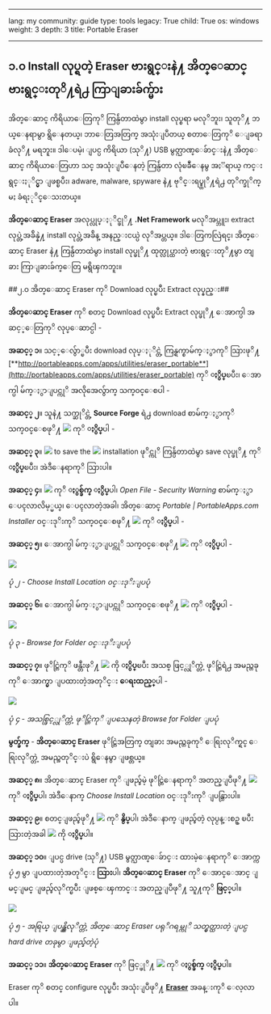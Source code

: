 

---

lang: my
community: guide
type: tools
legacy: True
child: True
os: windows
weight: 3
depth: 3
title: Portable Eraser

---

## ၁.၀ Install လုပ္ရတဲ့ Eraser ဗားရွင္းနဲ႔ အိတ္ေဆာင္ ဗားရွင္းတုိ႔ရဲ႕ ကြာျခားခ်က္မ်ား ## 

အိတ္ေဆာင္ ကိရိယာေတြကုိ ကြန္ပ်ဴတာထဲမွာ install လုပ္စရာ မလုိဘူး၊ သူတုိ႔ ဘယ္ေနရာမွာ ရွိေနတယ္၊ ဘာေတြအတြက္ အသုံးျပဳတယ္ စတာေတြကုိ ေျခရာခံလုိ႔ မရဘူး။ ဒါေပမဲ့၊ ျပင္ပ ကိရိယာ (သုိ႔) USB မွတ္ဉာဏ္ေခ်ာင္းနဲ႔ အိတ္ေဆာင္ ကိရိယာေတြဟာ သင္ အသုံးျပဳေနတဲ့ ကြန္ပ်ဴတာ လုံၿခဳံေနမွ အႏၱရာယ္ ကင္းရွင္းႏုိင္မွာ ျဖစ္ၿပီး၊ adware, malware, spyware နဲ႔ ဗုိင္းရပ္စ္တုိ႔ရဲ႕ တုိက္ခုိက္မႈ ခံရႏုိင္ေသးတယ္။

**အိတ္ေဆာင္ Eraser** အလုပ္လုပ္ႏုိင္ဖုိ႔ **.Net Framework** မလုိအပ္ဘူး၊ extract လုပ္တဲ့အခ်ိန္နဲ႔ install လုပ္တဲ့အခ်ိန္ အနည္းငယ္ပဲ လုိအပ္တယ္။ ဒါေတြကလြဲရင္၊ အိတ္ေဆာင္ Eraser နဲ႔ ကြန္ပ်ဴတာထဲမွာ install လုပ္ဖုိ႔ ထုတ္လုပ္ထားတဲ့ ဗားရွင္းတုိ႔မွာ တျခား ကြာျခားခ်က္ေတြ မရွိၾကဘူး။

##၂.၀ အိတ္ေဆာင္ Eraser ကုိ Download လုပ္ၿပီး Extract လုပ္နည္း##

**အိတ္ေဆာင္ Eraser** ကုိ စတင္ Download လုပ္ၿပီး Extract လုပ္ဖုိ႔ ေအာက္ပါ အဆင့္ေတြကုိ လုပ္ေဆာင္ပါ -

**အဆင့္ ၁**။ သင့္ေလွ်ာ္ၿပီး download လုပ္ႏုိင္တဲ့ ကြန္ရက္စာမ်က္ႏွာကုိ သြားဖုိ႔  [**http://portableapps.com/apps/utilities/eraser_portable**](http://portableapps.com/apps/utilities/eraser_portable) ကုိ **ႏွိပ္**ၿပီး၊ ေအာက္ပါ မ်က္ႏွာျပင္ကုိ အလိုအေလွ်ာက္ သက္၀င္ေစပါ -

**အဆင့္ ၂**။ သူနဲ႔ သက္ဆုိင္တဲ့ **Source Forge** ရဲ႕ download စာမ်က္ႏွာကုိ သက္၀င္ေစဖုိ႔ ![](/sbox/screen/eraserportable-en/01.png) ကုိ **ႏွိပ္**ပါ -

**အဆင့္ ၃**။ ![](/sbox/screen/eraserportable-en/02.png)
 to save the ![](/sbox/screen/eraserportable-en/03.png) installation ဖုိင္ကုိ ကြန္ပ်ဴတာထဲမွာ save လုပ္ဖုိ႔ ကုိ **ႏွိပ္**ၿပီး၊ အဲဒီေနရာကုိ သြားပါ။

**အဆင့္ ၄**။ ![](/sbox/screen/eraserportable-en/03.png) ကုိ **ႏွစ္ခ်က္ ႏွိပ္**ပါ၊ *Open File - Security Warning* စာမ်က္ႏွာ ေပၚလာလိမ့္မယ္၊ ေပၚလာတဲ့အခါ၊ အိတ္ေဆာင္ *Portable | PortableApps.com Installer* ၀င္းဒုိးကုိ သက္၀င္ေစဖုိ႔ ![](/sbox/screen/eraserportable-en/04.png) ကုိ **ႏွိပ္**ပါ - 

**အဆင့္ ၅**။ ေအာက္ပါ မ်က္ႏွာျပင္ကုိ သက္၀င္ေစဖုိ႔ ![](/sbox/screen/eraserportable-en/06.png) ကုိ **ႏွိပ္**ပါ -

![](/sbox/screen/eraserportable-en/07.png)

*ပုံ ၂ - Choose Install Location ၀င္းဒုိးျပပုံ*

**အဆင့္ ၆**။ ေအာက္ပါ မ်က္ႏွာျပင္ကုိ သက္၀င္ေစဖုိ႔  ![](/sbox/screen/eraserportable-en/08.png) ကုိ **ႏွိပ္**ပါ -

![](/sbox/screen/eraserportable-en/09.png)

*ပုံ ၃ - Browse for Folder ၀င္းဒုိးျပပုံ*

**အဆင့္ ၇**။ ဖုိင္တြဲကုိ ဖန္တီးဖုိ႔ ![](/sbox/screen/eraserportable-en/10.png) ကို **ႏွိပ္**ၿပီး အသစ္ ဖြင့္လုိက္တဲ့ ဖုိင္တြဲရဲ႕ အမည္တခုကုိ ေအာက္မွာ ျပထားတဲ့အတုိင္း **ေရးထည့္**ပါ -

![](/sbox/screen/eraserportable-en/11.png)

*ပုံ ၄ - အသစ္ဖြင့္လုိက္တဲ့ ဖုိင္တြဲကုိ ျပသေနတဲ့ Browse for Folder ျပပုံ*

**မွတ္ခ်က္** - **အိတ္ေဆာင္ Eraser** ဖုိင္တြဲအတြက္ တျခား အမည္တခုကုိ ေရြးလုိက္ရင္ ေရြးလုိက္တဲ့ အမည္အတုိင္းပဲ ရွိေနမွာ ျဖစ္တယ္။

**အဆင့္ ၈**။ အိတ္ေဆာင္ Eraser ကုိ ျဖည္ခ်မဲ့ ဖုိင္တြဲေနရာကုိ အတည္ျပဳဖုိ႔ ![](/sbox/screen/eraserportable-en/12.png) ကုိ **ႏွိပ္**ပါ၊ အဲဒီေနာက္ *Choose Install Location* ၀င္းဒုိးကုိ ျပန္သြားပါ။

**အဆင့္ ၉**။ စတင္ျဖည္ခ်ဖုိ႔ ![](/sbox/screen/eraserportable-en/13.png) ကုိ **နွိပ္**ပါ၊ အဲဒီေနာက္ ျဖည္ခ်တဲ့ လုပ္ငန္းစဥ္ ၿပီးသြားတဲ့အခါ ![](/sbox/screen/eraserportable-en/14.png) ကို **ႏွိပ္**ပါ။

**အဆင့္ ၁၀**။ ျပင္ပ drive (သုိ႔) USB မွတ္ဉာဏ္ေခ်ာင္း ထားမဲ့ေနရာကုိ ေအာက္က *ပုံ ၅* မွာ ျပထားတဲ့အတုိင္း **သြား**ပါ၊ **အိတ္ေဆာင္ Eraser** ကုိ ေအာင္ေအာင္ ျမင္ျမင္ ျဖည္ခ်လုိက္ၿပီး ျဖစ္ေၾကာင္း အတည္ျပဳဖုိ႔ သူ႔ကုိ **ဖြင့္**ပါ။

![](/sbox/screen/eraserportable-en/15.png)

*ပုံ ၅ - အရြယ္ ျပန္ညွိလုိက္တဲ့ အိတ္ေဆာင္ Eraser ပရုိဂရမ္ကုိ သတ္မွတ္ထားတဲ့ ျပင္ပ hard drive တခုမွာ ျဖည္ခ်တဲ့ပုံ*

**အဆင့္ ၁၁**။ **အိတ္ေဆာင္ Eraser** ကုိ ဖြင့္ဖုိ႔ ![](/sbox/screen/eraserportable-en/16.png) ကုိ **ႏွစ္ခ်က္ ႏွိပ္**ပါ။

Eraser ကုိ စတင္ configure လုပ္ၿပီး အသုံးျပဳဖုိ႔ [**Eraser**](/my/eraser_main) အခန္းကုိ ေလ့လာပါ။

